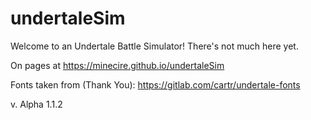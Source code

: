 # undertaleSim
Welcome to an Undertale Battle Simulator!
There's not much here yet.

On pages at https://minecire.github.io/undertaleSim


Fonts taken from (Thank You):
https://gitlab.com/cartr/undertale-fonts

v. Alpha 1.1.2